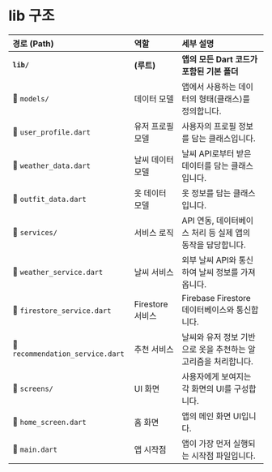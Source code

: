 # lib 구조

| 경로 (Path) | 역할 | 세부 설명 |
| :--- | :--- | :--- |
| **`lib/`** | **(루트)** | **앱의 모든 Dart 코드가 포함된 기본 폴더** |
| 📁 `models/` | 데이터 모델 | 앱에서 사용하는 데이터의 형태(클래스)를 정의합니다. |
| 📄 `user_profile.dart` | 유저 프로필 모델 | 사용자의 프로필 정보를 담는 클래스입니다. |
| 📄 `weather_data.dart` | 날씨 데이터 모델 | 날씨 API로부터 받은 데이터를 담는 클래스입니다. |
| 📄 `outfit_data.dart`| 옷 데이터 모델 | 옷 정보를 담는 클래스입니다. |
| 📁 `services/` | 서비스 로직 | API 연동, 데이터베이스 처리 등 실제 앱의 동작을 담당합니다. |
| 📄 `weather_service.dart`| 날씨 서비스 | 외부 날씨 API와 통신하여 날씨 정보를 가져옵니다. |
| 📄 `firestore_service.dart`| Firestore 서비스 | Firebase Firestore 데이터베이스와 통신합니다. |
| 📄 `recommendation_service.dart`| 추천 서비스 | 날씨와 유저 정보 기반으로 옷을 추천하는 알고리즘을 처리합니다. |
| 📁 `screens/` | UI 화면 | 사용자에게 보여지는 각 화면의 UI를 구성합니다. |
| 📄 `home_screen.dart` | 홈 화면 | 앱의 메인 화면 UI입니다. |
| 📄 `main.dart` | 앱 시작점 | 앱이 가장 먼저 실행되는 시작점 파일입니다. |
